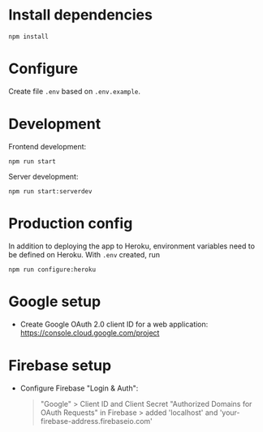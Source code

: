 # Install dependencies

```
npm install
```

# Configure

Create file `.env` based on `.env.example`.

# Development

Frontend development:

```
npm run start
```

Server development:

```
npm run start:serverdev
```

# Production config

In addition to deploying the app to Heroku, environment variables need to be defined on Heroku. With `.env` created, run

```
npm run configure:heroku
```

# Google setup

- Create Google OAuth 2.0 client ID for a web application: https://console.cloud.google.com/project

# Firebase setup

- Configure Firebase "Login & Auth":
    > "Google"
      > Client ID and Client Secret
    > "Authorized Domains for OAuth Requests" in Firebase
      > added 'localhost' and 'your-firebase-address.firebaseio.com'
